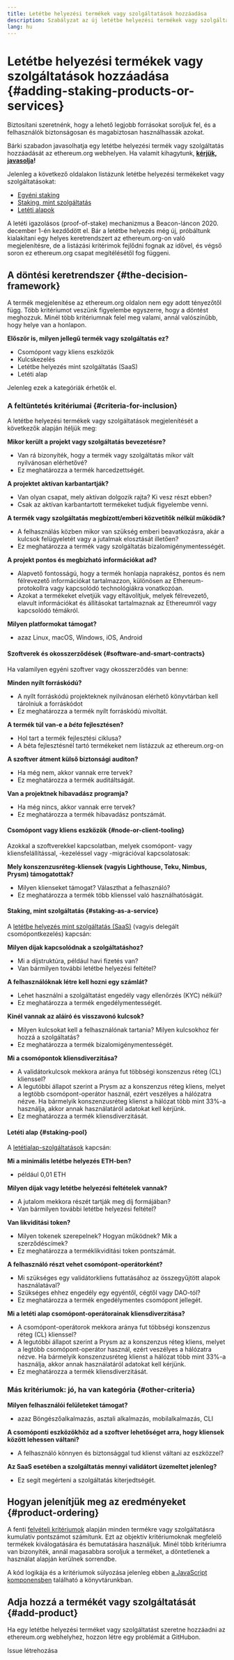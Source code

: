 ```yaml
---
title: Letétbe helyezési termékek vagy szolgáltatások hozzáadása
description: Szabályzat az új letétbe helyezési termékek vagy szolgáltatások hozzáadásáról az ethereum.org webhelyhez
lang: hu
---
```


# Letétbe helyezési termékek vagy szolgáltatások hozzáadása {#adding-staking-products-or-services}

Biztosítani szeretnénk, hogy a lehető legjobb forrásokat soroljuk fel, és a felhasználók biztonságosan és magabiztosan használhassák azokat.

Bárki szabadon javasolhatja egy letétbe helyezési termék vagy szolgáltatás hozzáadását az ethereum.org webhelyen. Ha valamit kihagytunk, **[kérjük, javasolja](https://github.com/ethereum/ethereum-org-website/issues/new?assignees=&labels=feature+%3Asparkles%3A%2Ccontent+%3Afountain_pen%3A&template=suggest_staking_product.yaml)!**

Jelenleg a következő oldalakon listázunk letétbe helyezési termékeket vagy szolgáltatásokat:

- [Egyéni staking](/staking/solo/)
- [Staking, mint szolgáltatás](/staking/saas/)
- [Letéti alapok](/staking/pools/)

A letéti igazolásos (proof-of-stake) mechanizmus a Beacon-láncon 2020. december 1-én kezdődött el. Bár a letétbe helyezés még új, próbáltunk kialakítani egy helyes keretrendszert az ethereum.org-on való megjelenítésre, de a listázási kritérimok fejlődni fognak az idővel, és végső soron ez ethereum.org csapat megítélésétől fog függeni.

## A döntési keretrendszer {#the-decision-framework}

A termék megjelenítése az ethereum.org oldalon nem egy adott tényezőtől függ. Több kritériumot veszünk figyelembe egyszerre, hogy a döntést meghozzuk. Minél több kritériumnak felel meg valami, annál valószínűbb, hogy helye van a honlapon.

**Először is, milyen jellegű termék vagy szolgáltatás ez?**

- Csomópont vagy kliens eszközök
- Kulcskezelés
- Letétbe helyezés mint szolgáltatás (SaaS)
- Letéti alap

Jelenleg ezek a kategóriák érhetők el.

### A feltüntetés kritériumai {#criteria-for-inclusion}

A letétbe helyezési termékek vagy szolgáltatások megjelenítését a következők alapján ítéljük meg:

**Mikor került a projekt vagy szolgáltatás bevezetésre?**

- Van rá bizonyíték, hogy a termék vagy szolgáltatás mikor vált nyilvánosan elérhetővé?
- Ez meghatározza a termék harcedzettségét.

**A projektet aktívan karbantartják?**

- Van olyan csapat, mely aktívan dolgozik rajta? Ki vesz részt ebben?
- Csak az aktívan karbantartott termékeket tudjuk figyelembe venni.

**A termék vagy szolgáltatás megbízott/emberi közvetítők nélkül működik?**

- A felhasználás közben mikor van szükség emberi beavatkozásra, akár a kulcsok felügyeletét vagy a jutalmak elosztását illetően?
- Ez meghatározza a termék vagy szolgáltatás bizalomigénymentességét.

**A projekt pontos és megbízható információkat ad?**

- Alapvető fontosságú, hogy a termék honlapja naprakész, pontos és nem félrevezető információkat tartalmazzon, különösen az Ethereum-protokollra vagy kapcsolódó technológiákra vonatkozóan.
- Azokat a termékeket elvetjük vagy eltávolítjuk, melyek félrevezető, elavult információkat és állításokat tartalmaznak az Ethereumról vagy kapcsolódó témákról.

**Milyen platformokat támogat?**

- azaz Linux, macOS, Windows, iOS, Android

#### Szoftverek és okosszerződések {#software-and-smart-contracts}

Ha valamilyen egyéni szoftver vagy okosszerződés van benne:

**Minden nyílt forráskódú?**

- A nyílt forráskódú projekteknek nyilvánosan elérhető könyvtárban kell tárolniuk a forráskódot
- Ez meghatározza a termék nyílt forráskódú mivoltát.

**A termék túl van-e a _béta_ fejlesztésen?**

- Hol tart a termék fejlesztési ciklusa?
- A béta fejlesztésnél tartó termékeket nem listázzuk az ethereum.org-on

**A szoftver átment külső biztonsági auditon?**

- Ha még nem, akkor vannak erre tervek?
- Ez meghatározza a termék auditáltságát.

**Van a projektnek hibavadász programja?**

- Ha még nincs, akkor vannak erre tervek?
- Ez meghatározza a termék hibavadász pontszámát.

#### Csomópont vagy kliens eszközök {#node-or-client-tooling}

Azokkal a szoftverekkel kapcsolatban, melyek csomópont- vagy kliensfelállítással, -kezeléssel vagy -migrációval kapcsolatosak:

**Mely konszenzusréteg-kliensek (vagyis Lighthouse, Teku, Nimbus, Prysm) támogatottak?**

- Milyen klienseket támogat? Választhat a felhasználó?
- Ez meghatározza a termék több klienssel való használhatóságát.

#### Staking, mint szolgáltatás {#staking-as-a-service}

A [letétbe helyezés mint szolgáltatás (SaaS)](/staking/saas/) (vagyis delegált csomópontkezelés) kapcsán:

**Milyen díjak kapcsolódnak a szolgáltatáshoz?**

- Mi a díjstruktúra, például havi fizetés van?
- Van bármilyen további letétbe helyezési feltétel?

**A felhasználóknak létre kell hozni egy számlát?**

- Lehet használni a szolgáltatást engedély vagy ellenőrzés (KYC) nélkül?
- Ez meghatározza a termék engedélymentességét.

**Kinél vannak az aláíró és visszavonó kulcsok?**

- Milyen kulcsokat kell a felhasználónak tartania? Milyen kulcsokhoz fér hozzá a szolgáltatás?
- Ez meghatározza a termék bizalomigénymentességét.

**Mi a csomópontok kliensdiverzitása?**

- A validátorkulcsok mekkora aránya fut többségi konszenzus réteg (CL) klienssel?
- A legutóbbi állapot szerint a Prysm az a konszenzus réteg kliens, melyet a legtöbb csomópont-operátor használ, ezért veszélyes a hálózatra nézve. Ha bármelyik konszenzusréteg klienst a hálózat több mint 33%-a használja, akkor annak használatáról adatokat kell kérjünk.
- Ez meghatározza a termék kliensdiverzitását.

#### Letéti alap {#staking-pool}

A [letétialap-szolgáltatások](/staking/pools/) kapcsán:

**Mi a minimális letétbe helyezés ETH-ben?**

- például 0,01 ETH

**Milyen díjak vagy letétbe helyezési feltételek vannak?**

- A jutalom mekkora részét tartják meg díj formájában?
- Van bármilyen további letétbe helyezési feltétel?

**Van likviditási token?**

- Milyen tokenek szerepelnek? Hogyan működnek? Mik a szerződéscímek?
- Ez meghatározza a terméklikviditási token pontszámát.

**A felhasználó részt vehet csomópont-operátorként?**

- Mi szükséges egy validátorkliens futtatásához az összegyűjtött alapok használatával?
- Szükséges ehhez engedély egy egyéntől, cégtől vagy DAO-tól?
- Ez meghatározza a termék engedélymentes csomópont jellegét.

**Mi a letéti alap csomópont-operátorainak kliensdiverzitása?**

- A csomópont-operátorok mekkora aránya fut többségi konszenzus réteg (CL) klienssel?
- A legutóbbi állapot szerint a Prysm az a konszenzus réteg kliens, melyet a legtöbb csomópont-operátor használ, ezért veszélyes a hálózatra nézve. Ha bármelyik konszenzusréteg klienst a hálózat több mint 33%-a használja, akkor annak használatáról adatokat kell kérjünk.
- Ez meghatározza a termék kliensdiverzitását.

### Más kritériumok: jó, ha van kategória {#other-criteria}

**Milyen felhasználói felületeket támogat?**

- azaz Böngészőalkalmazás, asztali alkalmazás, mobilalkalmazás, CLI

**A csomóponti eszközökhöz ad a szoftver lehetőséget arra, hogy kliensek között lehessen váltani?**

- A felhasználó könnyen és biztonsággal tud klienst váltani az eszközzel?

**Az SaaS esetében a szolgáltatás mennyi validátort üzemeltet jelenleg?**

- Ez segít megérteni a szolgáltatás kiterjedtségét.

## Hogyan jelenítjük meg az eredményeket {#product-ordering}

A fenti [felvételi kritériumok](#criteria-for-inclusion) alapján minden termékre vagy szolgáltatásra kumulatív pontszámot számítunk. Ezt az objektív kritériumoknak megfelelő termékek kiválogatására és bemutatására használjuk. Minél több kritériumra van bizonyíték, annál magasabbra soroljuk a terméket, a döntetlenek a használat alapján kerülnek sorrendbe.

A kód logikája és a kritériumok súlyozása jelenleg ebben [a JavaScript komponensben](https://github.com/ethereum/ethereum-org-website/blob/dev/src/components/Staking/StakingProductsCardGrid.js#L350) található a könyvtárunkban.

## Adja hozzá a termékét vagy szolgáltatását {#add-product}

Ha egy letétbe helyezési terméket vagy szolgáltatást szeretne hozzáadni az ethereum.org webhelyhez, hozzon létre egy problémát a GitHubon.

<ButtonLink href="https://github.com/ethereum/ethereum-org-website/issues/new?assignees=&labels=feature+%3Asparkles%3A%2Ccontent+%3Afountain_pen%3A&template=suggest_staking_product.yaml">
  Issue létrehozása
</ButtonLink>
